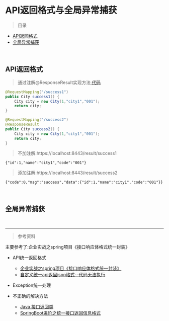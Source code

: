 # API返回格式与全局异常捕获

> 目录

* [API返回格式](#API返回格式)
* [全局异常捕获](#全局异常捕获)

<br>

## API返回格式

> 通过注解@ResponseResult实现方法,[代码](../wukong-examples/src/main/java/com/wukong/examples/controller/ResultController.java) 

```java
@RequestMapping("/success1")
public City success1() {
    City city = new City(1,"city1","001");
    return city;
}

@RequestMapping("/success2")
@ResponseResult
public City success2() {
    City city = new City(1,"city1","001");
    return city;
}
```

> 不加注解:https://localhost:8443/result/success1

    {"id":1,"name":"city1","code":"001"}

> 添加注解:https://localhost:8443/result/success2

    {"code":0,"msg":"success","data":{"id":1,"name":"city1","code":"001"}}


<br>


## 全局异常捕获

<br>









***

>参考资料

主要参考了:企业实战之spring项目《接口响应体格式统一封装》


* API统一返回格式
    * [企业实战之spring项目《接口响应体格式统一封装》](http://blog.csdn.net/aiyaya_/article/details/78976759)
    * [自定义统一api返回json格式--代码无法执行](https://www.cnblogs.com/minsons/p/7101788.html)
    
    
* Exception统一处理

* 不正确的解决方法
    * [Java 接口返回类](https://www.jianshu.com/p/d8f2939d6a36)
    * [SpringBoot进阶之统一接口返回信息格式](http://blog.csdn.net/tiegenz/article/details/78231993)



 


